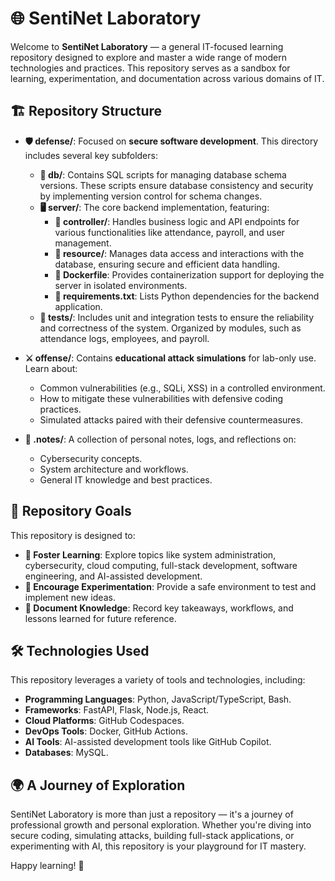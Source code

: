 # 🌐 SentiNet Laboratory

Welcome to **SentiNet Laboratory** — a general IT-focused learning repository designed to explore and master a wide range of modern technologies and practices. This repository serves as a sandbox for learning, experimentation, and documentation across various domains of IT.

## 🏗️ Repository Structure

- **🛡️ defense/**: Focused on **secure software development**. This directory includes several key subfolders:
  - **📂 db/**: Contains SQL scripts for managing database schema versions. These scripts ensure database consistency and security by implementing version control for schema changes.
  - **🖥️ server/**: The core backend implementation, featuring:
    - **🔧 controller/**: Handles business logic and API endpoints for various functionalities like attendance, payroll, and user management.
    - **💾 resource/**: Manages data access and interactions with the database, ensuring secure and efficient data handling.
    - **🐳 Dockerfile**: Provides containerization support for deploying the server in isolated environments.
    - **📜 requirements.txt**: Lists Python dependencies for the backend application.
  - **🧪 tests/**: Includes unit and integration tests to ensure the reliability and correctness of the system. Organized by modules, such as attendance logs, employees, and payroll.

- **⚔️ offense/**: Contains **educational attack simulations** for lab-only use. Learn about:
  - Common vulnerabilities (e.g., SQLi, XSS) in a controlled environment.
  - How to mitigate these vulnerabilities with defensive coding practices.
  - Simulated attacks paired with their defensive countermeasures.

- **📒 .notes/**: A collection of personal notes, logs, and reflections on:
  - Cybersecurity concepts.
  - System architecture and workflows.
  - General IT knowledge and best practices.

## 🎯 Repository Goals

This repository is designed to:

- **🌟 Foster Learning**: Explore topics like system administration, cybersecurity, cloud computing, full-stack development, software engineering, and AI-assisted development.
- **🔬 Encourage Experimentation**: Provide a safe environment to test and implement new ideas.
- **📝 Document Knowledge**: Record key takeaways, workflows, and lessons learned for future reference.

## 🛠️ Technologies Used

This repository leverages a variety of tools and technologies, including:

- **Programming Languages**: Python, JavaScript/TypeScript, Bash.
- **Frameworks**: FastAPI, Flask, Node.js, React.
- **Cloud Platforms**: GitHub Codespaces.
- **DevOps Tools**: Docker, GitHub Actions.
- **AI Tools**: AI-assisted development tools like GitHub Copilot.
- **Databases**: MySQL.

## 🌍 A Journey of Exploration

SentiNet Laboratory is more than just a repository — it's a journey of professional growth and personal exploration. Whether you're diving into secure coding, simulating attacks, building full-stack applications, or experimenting with AI, this repository is your playground for IT mastery.

Happy learning! 🚀